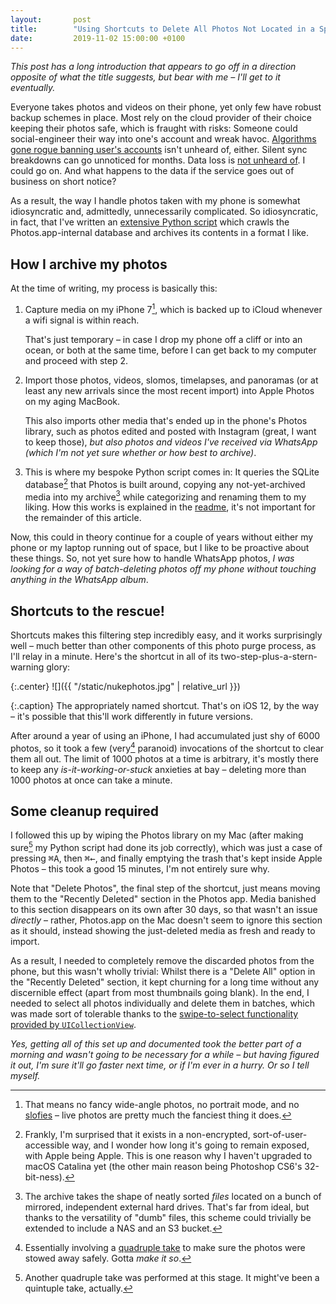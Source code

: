 ```yaml
---
layout:       post
title:        "Using Shortcuts to Delete All Photos Not Located in a Specific Album on iOS"
date:         2019-11-02 15:00:00 +0100
---
```

*This post has a long introduction that appears to go off in a direction opposite of what the title suggests, but bear with me – I'll get to it eventually.*

Everyone takes photos and videos on their phone, yet only few have robust backup schemes in place. Most rely on the cloud provider of their choice keeping their photos safe, which is fraught with risks: Someone could social-engineer their way into one's account and wreak havoc. [Algorithms gone rogue banning user's accounts](https://medium.com/@alexhowlett/youtube-accidentally-permanently-terminated-my-account-4b5852c80679) isn't unheard of, either. Silent sync breakdowns can go unnoticed for months. Data loss is [not unheard of](https://www.digitalcameraworld.com/news/canon-websites-held-to-ransom-by-hackers). I could go on. And what happens to the data if the service goes out of business on short notice?

As a result, the way I handle photos taken with my phone is somewhat idiosyncratic and, admittedly, unnecessarily complicated. So idiosyncratic, in fact, that I've written an [extensive Python script](https://github.com/doersino/apple-photos-export) which crawls the Photos.app-internal database and archives its contents in a format I like.


## How I archive my photos

At the time of writing, my process is basically this:

1. Capture media on my iPhone 7[^capabilities], which is backed up to iCloud whenever a wifi signal is within reach.

    That's just temporary – in case I drop my phone off a cliff or into an ocean, or both at the same time, before I can get back to my computer and proceed with step 2.

2. Import those photos, videos, slomos, timelapses, and panoramas (or at least any new arrivals since the most recent import) into Apple Photos on my aging MacBook.

    This also imports other media that's ended up in the phone's Photos library, such as photos edited and posted with Instagram (great, I want to keep those), *but also photos and videos I've received via WhatsApp (which I'm not yet sure whether or how best to archive)*.

3. This is where my bespoke Python script comes in: It queries the SQLite database[^exposed] that Photos is built around, copying any not-yet-archived media into my archive[^locationlocationlocation] while categorizing and renaming them to my liking. How this works is explained in the [readme](https://github.com/doersino/apple-photos-export), it's not important for the remainder of this article.

Now, this could in theory continue for a couple of years without either my phone or my laptop running out of space, but I like to be proactive about these things. So, not yet sure how to handle WhatsApp photos, *I was looking for a way of batch-deleting photos off my phone without touching anything in the WhatsApp album*.


## Shortcuts to the rescue!

Shortcuts makes this filtering step incredibly easy, and it works surprisingly well – much better than other components of this photo purge process, as I'll relay in a minute. Here's the shortcut in all of its two-step-plus-a-stern-warning glory:

{:.center}
![]({{ "/static/nukephotos.jpg" | relative_url }})

{:.caption}
The appropriately named shortcut. That's on iOS 12, by the way – it's possible that this'll work differently in future versions.

After around a year of using an iPhone, I had accumulated just shy of 6000 photos, so it took a few (very[^picard] paranoid) invocations of the shortcut to clear them all out. The limit of 1000 photos at a time is arbitrary, it's mostly there to keep any *is-it-working-or-stuck* anxieties at bay – deleting more than 1000 photos at once can take a minute.


## Some cleanup required

I followed this up by wiping the Photos library on my Mac (after making sure[^picard2] my Python script had done its job correctly), which was just a case of pressing <kbd>⌘</kbd><kbd>A</kbd>, then <kbd>⌘</kbd><kbd>←</kbd>, and finally emptying the trash that's kept inside Apple Photos – this took a good 15 minutes, I'm not entirely sure why.

Note that "Delete Photos", the final step of the shortcut, just means moving them to the "Recently Deleted" section in the Photos app. Media banished to this section disappears on its own after 30 days, so that wasn't an issue *directly* – rather, Photos.app on the Mac doesn't seem to ignore this section as it should, instead showing the just-deleted media as fresh and ready to import.

As a result, I needed to completely remove the discarded photos from the phone, but this wasn't wholly trivial: Whilst there is a "Delete All" option in the "Recently Deleted" section, it kept churning for a long time without any discernible effect (apart from most thumbnails going blank). In the end, I needed to select all photos individually and delete them in batches, which was made sort of tolerable thanks to the [swipe-to-select functionality provided by `UICollectionView`](https://stackoverflow.com/questions/27390728/uicollectionview-drag-finger-over-cells-to-select-them).

*Yes, getting all of this set up and documented took the better part of a morning and wasn't going to be necessary for a while – but having figured it out, I'm sure it'll go faster next time, or if I'm ever in a hurry. Or so I tell myself.*



[^capabilities]: That means no fancy wide-angle photos, no portrait mode, and no [slofies](https://www.youtube.com/watch?v=KEc3aGjN228) – live photos are pretty much the fanciest thing it does.
[^exposed]: Frankly, I'm surprised that it exists in a non-encrypted, sort-of-user-accessible way, and I wonder how long it's going to remain exposed, with Apple being Apple. This is one reason why I haven't upgraded to macOS Catalina yet (the other main reason being Photoshop CS6's 32-bit-ness).
[^locationlocationlocation]: The archive takes the shape of neatly sorted *files* located on a bunch of mirrored, independent external hard drives. That's far from ideal, but thanks to the versatility of "dumb" files, this scheme could trivially be extended to include a NAS and an S3 bucket.
[^picard]: Essentially involving a [quadruple take](https://www.youtube.com/watch?v=XFMrBldVk0s) to make sure the photos were stowed away safely. Gotta *make it so*.
[^picard2]: Another quadruple take was performed at this stage. It might've been a quintuple take, actually.
